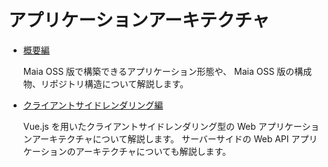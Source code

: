 # アプリケーションアーキテクチャ

- [概要編](overview/index.md)

    Maia OSS 版で構築できるアプリケーション形態や、 Maia OSS 版の構成物、リポジトリ構造について解説します。

- [クライアントサイドレンダリング編](client-side-rendering/index.md)

    Vue.js を用いたクライアントサイドレンダリング型の Web アプリケーションアーキテクチャについて解説します。
    サーバーサイドの Web API アプリケーションのアーキテクチャについても解説します。
